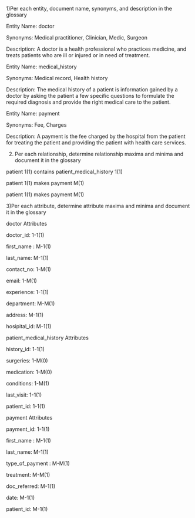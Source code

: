 1)Per each entity, document name, synonyms, and description in the glossary 

Entity Name: doctor

Synonyms: Medical practitioner, Clinician, Medic, Surgeon

Description: A doctor is a health professional who practices medicine, and treats patients who are ill or injured or in need of treatment. 


Entity Name: medical_history 

Synonyms: Medical record, Health history

Description: The medical history of a patient is information gained by a doctor by asking the patient a few specific questions to formulate the required diagnosis and provide the right medical care to the patient. 

Entity Name: payment

Synonyms: Fee, Charges

Description: A payment is the fee charged by the hospital from the patient for treating the patient and providing the patient with health care services. 



2) Per each relationship, determine relationship maxima and minima and document it in the glossary

patient 1(1) contains patient_medical_history 1(1)

patient 1(1) makes payment M(1)

patient 1(1) makes payment M(1)


3)Per each attribute, determine attribute maxima and minima and document it in the glossary 

doctor Attributes

doctor_id: 1-1(1)

first_name : M-1(1)

last_name: M-1(1)

contact_no: 1-M(1)

email: 1-M(1)

experience: 1-1(1)

department: M-M(1)

address: M-1(1)

hosipital_id: M-1(1)

patient_medical_history Attributes

history_id: 1-1(1)

surgeries: 1-M(0)

medication: 1-M(0)

conditions: 1-M(1)

last_visit: 1-1(1)

patient_id: 1-1(1)

payment Attributes

payment_id: 1-1(1)

first_name : M-1(1)

last_name: M-1(1)

type_of_payment : M-M(1)

treatment: M-M(1)

doc_referred: M-1(1)

date: M-1(1)

patient_id: M-1(1)
